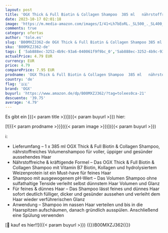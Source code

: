 ```yaml
---
layout: post
title: 'OGX Thick & Full Biotin & Collagen Shampoo  385 ml   nährstoffreiches Volumenshampoo mit Biotin  Kollagen und Weizenproteinen  sulfatfrei  Kirschblüte'
date: 2023-10-17 02:01:18
image: 'https://m.media-amazon.com/images/I/41+Lh7bEoRL._SL500_._SL400_.jpg'
comments: true
category: ofertas
author: 'tole.es'
slug: 'B00MXZJ362-de OGX Thick & Full Biotin & Collagen Shampoo 385 ml...'
sku: 'B00MXZJ362-de'
tags: [ '5ab888ec-3252-4b9c-93a6-040061f9f9bc_0','5ab888ec-3252-4b9c-93a6-040061f9f9bc_4501','Arborist Merchandising Root','Beauty','Haarpflege & Styling','Haarshampoos','Kosmetik','Self Service','Shampoo & Spülung','Special Features Stores','consumablesbeauty','ogx','🇩🇪', ]
actualPrice: 4.79 EUR
currency: EUR
price: 4.79
comparePrice: 7.95 EUR
prodname: 'OGX Thick & Full Biotin & Collagen Shampoo  385 ml   nährstoffreiches Volumenshampoo mit Biotin  Kollagen und Weizenproteinen  sulfatfrei  Kirschblüte'
country: 'de'
flag: '🇩🇪'
brand: 'OGX'
buyurl: 'https://www.amazon.de/dp/B00MXZJ362/?tag=tolees0ca-21'
descuento: '39.75'
average: '4.79'
---
```


Es gibt ein [{{< param title >}}]({{< param buyurl >}}) hier:

[![{{< param prodname >}}]({{< param image >}})]({{< param buyurl >}})

ℹ️:

- Lieferumfang – 1 x 385 ml OGX Thick & Full Biotin & Collagen Shampoo, nährstoffreiches Volumenshampoo für voller, üppiger und gesünder aussehendes Haar
- Nährstoffreiche & kräftigende Formel – Das OGX Thick & Full Biotin & Collagen Shampoo mit Vitamin B7 Biotin, Kollagen und hydrolysiertem Weizenprotein ist ein Must-have für feines Haar
- Shampoo mit ausgewogenem pH-Wert – Das Volumen Shampoo ohne sulfathaltige Tenside verleiht selbst dünnstem Haar Volumen und Glanz
- Für feines & dünnes Haar – Das Shampoo lässt feines und dünnes Haar sofort deutlich fülliger, dicker und gesünder aussehen und verleiht dem Haar wieder verführerischen Glanz
- Anwendung – Shampoo im nassen Haar verteilen und bis in die Haarspitzen aufschäumen, danach gründlich ausspülen. Anschließend eine Spülung verwenden

[🛒 kauf es hier!!]({{< param buyurl >}})
{{<world>}}B00MXZJ362{{</world>}}
